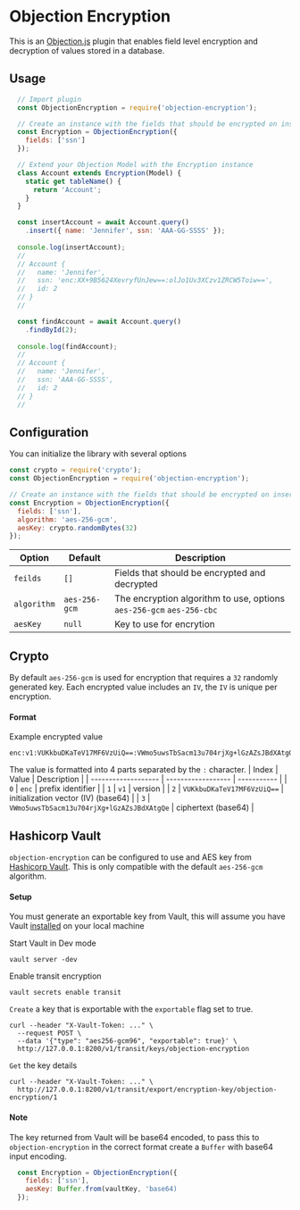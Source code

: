# Objection Encryption
This is an [Objection.js](https://vincit.github.io/objection.js/) plugin that enables field level encryption and decryption of values stored in a database.

## Usage
```javascript
  // Import plugin
  const ObjectionEncryption = require('objection-encryption');

  // Create an instance with the fields that should be encrypted on insert and decrypted on find.
  const Encryption = ObjectionEncryption({
    fields: ['ssn']
  });

  // Extend your Objection Model with the Encryption instance
  class Account extends Encryption(Model) {
    static get tableName() {
      return 'Account';
    }
  }

  const insertAccount = await Account.query()
    .insert({ name: 'Jennifer', ssn: 'AAA-GG-SSSS' });
  
  console.log(insertAccount); 
  // 
  // Account {
  //   name: 'Jennifer',
  //   ssn: 'enc:XX+9B5624XevryfUnJew==:olJo1Uv3XCzv1ZRCW5Toiw==',
  //   id: 2
  // }
  //

  const findAccount = await Account.query()
    .findById(2);
  
  console.log(findAccount);
  // 
  // Account {
  //   name: 'Jennifer',
  //   ssn: 'AAA-GG-SSSS',
  //   id: 2
  // }
  //

```

## Configuration
You can initialize the library with several options
```js 
const crypto = require('crypto');
const ObjectionEncryption = require('objection-encryption');

// Create an instance with the fields that should be encrypted on insert and decrypted on find.
const Encryption = ObjectionEncryption({
  fields: ['ssn'],
  algorithm: 'aes-256-gcm',
  aesKey: crypto.randomBytes(32)
});
```


| Option              | Default            | Description                                                                                                                                                                                                                                       |
| ------------------- | ------------------ | ------------------------------------------------------------------------------------------------------------------------------------------------------------------------------------------------------------------------------------------------- |
| `feilds` | `[]` | Fields that should be encrypted and decrypted |
| `algorithm` | `aes-256-gcm` | The encryption algorithm to use, options `aes-256-gcm` `aes-256-cbc` |
| `aesKey` | `null` | Key to use for encrytion |

## Crypto
By default `aes-256-gcm` is used for encryption that requires a `32` randomly generated key. Each encrypted value includes an `IV`, the `IV` is unique per encryption.

#### Format
Example encrypted value
```
enc:v1:VUKkbuDKaTeV17MF6VzUiQ==:VWmo5uwsTbSacm13u704rjXg+lGzAZsJBdXAtgQe
```
The value is formatted into 4 parts separated by the `:` character.
| Index              | Value            | Description |
| ------------------- | ------------------ | ----------- |
| `0` | `enc` | prefix identifier |
| `1` | `v1` | version |
| `2` | `VUKkbuDKaTeV17MF6VzUiQ==` | initialization vector (IV) (base64) |
| `3` | `VWmo5uwsTbSacm13u704rjXg+lGzAZsJBdXAtgQe` | ciphertext (base64) |

## Hashicorp Vault

`objection-encryption` can be configured to use and AES key from [Hashicorp Vault](https://developer.hashicorp.com/vault/docs). This is only compatible with the default `aes-256-gcm` algorithm.

#### Setup
You must generate an exportable key from Vault, this will assume you have Vault [installed](https://developer.hashicorp.com/vault/docs/install) on your local machine

Start Vault in Dev mode
```
vault server -dev
```

Enable transit encryption
```
vault secrets enable transit
```

`Create` a key that is exportable with the `exportable` flag set to true.
```
curl --header "X-Vault-Token: ..." \
  --request POST \
  --data '{"type": "aes256-gcm96", "exportable": true}' \
  http://127.0.0.1:8200/v1/transit/keys/objection-encryption
```

`Get` the key details
```
curl --header "X-Vault-Token: ..." \
  http://127.0.0.1:8200/v1/transit/export/encryption-key/objection-encryption/1
```

#### Note
The key returned from Vault will be base64 encoded, to pass this to `objection-encryption` in the correct format create a `Buffer` with base64 input encoding.
```javascript
  const Encryption = ObjectionEncryption({
    fields: ['ssn'],
    aesKey: Buffer.from(vaultKey, 'base64)
  });
```